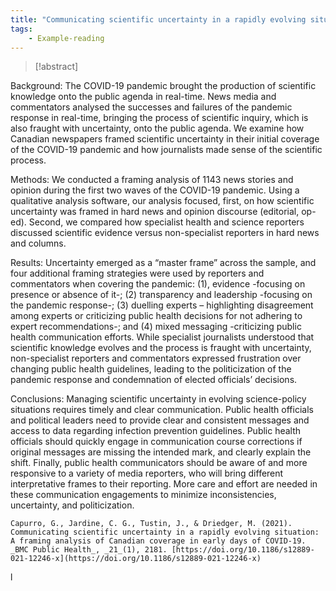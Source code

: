 ```yaml
---
title: "Communicating scientific uncertainty in a rapidly evolving situation: A framing analysis of Canadian coverage in early days of COVID-19"
tags: 
	- Example-reading
---
```


> [!abstract]
> 
Background: The COVID-19 pandemic brought the production of scientific knowledge onto the public agenda in real-time. News media and commentators analysed the successes and failures of the pandemic response in real-time, bringing the process of scientific inquiry, which is also fraught with uncertainty, onto the public agenda. We examine how Canadian newspapers framed scientific uncertainty in their initial coverage of the COVID-19 pandemic and how journalists made sense of the scientific process.
>
Methods: We conducted a framing analysis of 1143 news stories and opinion during the first two waves of the COVID-19 pandemic. Using a qualitative analysis software, our analysis focused, first, on how scientific uncertainty was framed in hard news and opinion discourse (editorial, op-ed). Second, we compared how specialist health and science reporters discussed scientific evidence versus non-specialist reporters in hard news and columns.
>
  Results: Uncertainty emerged as a “master frame” across the sample, and four additional framing strategies were used by reporters and commentators when covering the pandemic: (1), evidence -focusing on presence or absence of it-; (2) transparency and leadership -focusing on the pandemic response-; (3) duelling experts – highlighting disagreement among experts or criticizing public health decisions for not adhering to expert recommendations-; and (4) mixed messaging -criticizing public health communication efforts. While specialist journalists understood that scientific knowledge evolves and the process is fraught with uncertainty, non-specialist reporters and commentators expressed frustration over changing public health guidelines, leading to the politicization of the pandemic response and condemnation of elected officials’ decisions.
>
Conclusions: Managing scientific uncertainty in evolving science-policy situations requires timely and clear communication. Public health officials and political leaders need to provide clear and consistent messages and access to data regarding infection prevention guidelines. Public health officials should quickly engage in communication course corrections if original messages are missing the intended mark, and clearly explain the shift. Finally, public health communicators should be aware of and more responsive to a variety of media reporters, who will bring different interpretative frames to their reporting. More care and effort are needed in these communication engagements to minimize inconsistencies, uncertainty, and politicization.

`Capurro, G., Jardine, C. G., Tustin, J., & Driedger, M. (2021). Communicating scientific uncertainty in a rapidly evolving situation: A framing analysis of Canadian coverage in early days of COVID-19. _BMC Public Health_, _21_(1), 2181. [https://doi.org/10.1186/s12889-021-12246-x](https://doi.org/10.1186/s12889-021-12246-x)`

l